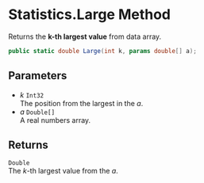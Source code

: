 # Statistics.Large Method

Returns the __k-th largest value__ from data array.

```C#
public static double Large(int k, params double[] a);
```

## Parameters
* _k_ `Int32`  
  The position from the largest in the _a_.
* _a_ `Double[]`  
  A real numbers array.

## Returns
`Double`  
The _k_-th largest value from the _a_.

